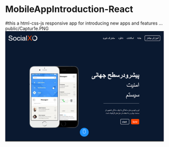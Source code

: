 # MobileAppIntroduction-React
#this a html-css-js  responsive app for introducing new apps and features ...
public/Captur1e.PNG
![Homepage](public/Captur1e.PNG)
